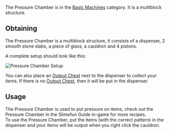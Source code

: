 The Pressure Chamber is in the [Basic Machines](https://github.com/TheBusyBiscuit/Slimefun4/wiki/Basic-Machines) category. It is a multiblock structure.<br>

## Obtaining
The Pressure Chamber is a multiblock structure, it consists of a dispenser, 2 smooth stone slabs, a piece of glass, a cauldron and 4 pistons.<br>

A complete setup should look like this:

![Pressure Chamber Setup](https://raw.githubusercontent.com/TheBusyBiscuit/Slimefun4-Wiki/master/images/multiblock-pressure-chamber.png)

You can also place an [Output Chest](https://github.com/TheBusyBiscuit/Slimefun4/wiki/Output-Chest) next to the dispenser to collect your items. If there is no [Output Chest](https://github.com/TheBusyBiscuit/Slimefun4/wiki/Output-Chest), then it will be put in the dispenser.

## Usage
The Pressure Chamber is used to put pressure on items, check out the Pressure Chamber in the Slimefun Guide in-game for more recipes.<br>
To use the Pressure Chamber, put the items (with the correct pattern) in the dispenser and your items will be output when you right click the cauldron.<br>
